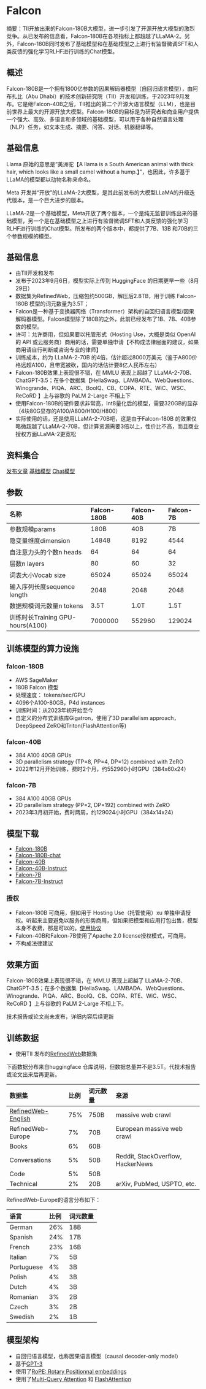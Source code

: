 # Falcon

摘要：TII开放出来的Falcon-180B大模型，进一步引发了开源开放大模型的激烈竞争。从已发布的信息看，Falcon-180B在各项指标上都超越了LLaMA-2。另外，Falcon-180B同时发布了基础模型和在基础模型之上进行有监督微调SFT和人类反馈的强化学习RLHF进行训练的Chat模型。


## 概述

Falcon-180B是一个拥有1800亿参数的因果解码器模型（自回归语言模型），由阿布扎比（Abu Dhabi）的技术创新研究院（TII）开发和训练，于2023年9月发布。它是继Falcon-40B之后，TII推出的第二个开源大语言模型（LLM），也是目前世界上最大的开源开放大模型。Falcon-180B的目标是为研究者和商业用户提供一个强大、高效、多语言和多领域的基础模型，可以用于各种自然语言处理（NLP）任务，如文本生成、摘要、问答、对话、机器翻译等。

## 基础信息




Llama 原始的意思是“美洲驼【A llama is a South American animal with thick hair, which looks like a small camel without a hump.】”，也因此，许多基于 LLaMA的模型都以动物名称来命名。

Meta 开发并“开放”的LLaMA-2大模型，是其此前发布的大模型LLaMA的升级迭代版本，是一个巨大进步的版本。

LLaMA-2是一个基础模型，Meta开放了两个版本，一个是纯无监督训练出来的基础模型，另一个是在基础模型之上进行有监督微调SFT和人类反馈的强化学习RLHF进行训练的Chat模型。所发布的两个版本中，都提供了7B、13B 和70B的三个参数规模的模型。


## 基础信息


- 由TII开发和发布
- 发布于2023年9月6日，模型实际上传到 HuggingFace 的日期更早一些（8月29日）
- 数据集为RefinedWeb，压缩包约500GB，解压后2.8TB，用于训练 Falcon-180B 模型的词元数量为3.5T；
- Falcon是一种基于变换器网络（Transformer）架构的自回归语言模型/因果解码器模型。Falcon模型除了180B的之外，此前已经发布了1B、7B、40B参数的模型。
- 许可：允许商用，但如果要以托管形式（Hosting Use，大概是类似 OpenAI 的 API 或云服务商）商用的话，需要单独申请【不构成法律层面的建议，如果商用请自行判断或咨询专业的律师】
- 训练成本，约为 LLaMA-2-70B 的4倍，估计超过8000万美元（鉴于A800价格远超A100，且带宽被砍，国内的话估计要8亿人民币左右）
- Falcon-180B效果上表现很不错，在 MMLU 表现上超越了 LLaMA-2-70B、ChatGPT-3.5；在多个数据集【HellaSwag、LAMBADA、WebQuestions、Winogrande、PIQA、ARC、BoolQ、CB、COPA、RTE、WiC、WSC、ReCoRD 】上与谷歌的 PaLM 2-Large 不相上下
- 使用Falcon-180B的硬件要求非常高，Int8量化后的模型，需要320GB的显存（4块80G显存的A100/A800/H100/H800）
- 实际使用的话，还是使用LLaMA-2-70B吧，这是由于Falcon-180B 的效果仅略微超越了LLaMA-2-70B，但计算资源需要3倍以上，性价比不高，而且商业授权方面LLaMA-2更宽松
  

## 资料集合

[发布文章](https://huggingface.co/blog/zh/falcon-180b)
[基础模型](https://hf.co/tiiuae/falcon-180B)
[Chat模型](https://hf.co/tiiuae/falcon-180B-chat)

## 参数

|名称|Falcon-180B|Falcon-40B|Falcon-7B|
|:-|:-|:-|:-|
|参数规模params|180B|40B|7B|
|隐变量维度dimension|14848|8192|4544|
|自注意力头的个数n heads|64|64|64|
|层数n layers|80|60|32|
|词表大小Vocab size|65024|65024|65024|
|输入序列长度sequence length|2048|2048|2048|
|数据规模词元数量n tokens|3.5T|1.0T|1.5T|
|训练时长Training GPU-hours(A100)|7000000|552960|129024|

## 训练模型的算力设施

### falcon-180B
- AWS SageMaker
- 180B Falcon 模型
- 处理速度： tokens/sec/GPU
- 4096个A100-80GB，P4d instances
- 训练时间：从2023年初开始至今
- 自定义的分布式训练库Gigatron，使用了3D parallelism approach，DeepSpeed ZeRO和Triton(FlashAttention等)

### falcon-40B
- 384 A100 40GB GPUs
- 3D parallelism strategy (TP=8, PP=4, DP=12) combined with ZeRO
- 2022年12月开始训练，费时2个月，约552960小时GPU（384x60x24）

### falcon-7B
- 384 A100 40GB GPUs
- 2D parallelism strategy (PP=2, DP=192) combined with ZeRO
- 2023年3月初开始，费时两周，约129024小时GPU（384x14x24）



## 模型下载
- [Falcon-180B](https://huggingface.co/tiiuae/falcon-180B)
- [Falcon-180B-chat](https://huggingface.co/tiiuae/falcon-180B-chat)
- [Falcon-40B](https://huggingface.co/tiiuae/falcon-40b)
- [Falcon-40B-Instruct](https://huggingface.co/tiiuae/falcon-40b-instruct)
- [Falcon-7B](https://huggingface.co/tiiuae/falcon-7b)
- [Falcon-7B-Instruct](https://huggingface.co/tiiuae/falcon-7b-instruct)


### 授权

- Falcon-180B 可商用，但如用于 Hosting Use（托管使用）xu 单独申请授权。听起来主要避免以服务的形势商用，但如果把模型和应用打包出售，模型本身不收费，那是可以的。[使用协议](https://huggingface.co/spaces/tiiuae/falcon-180b-license/blob/main/LICENSE.txt)
- Falcon-40B和Falcon-7B使用了Apache 2.0 license授权模式，可商用。
- 不构成法律建议


## 效果方面

Falcon-180B效果上表现很不错，在 MMLU 表现上超越了 LLaMA-2-70B、ChatGPT-3.5；在多个数据集【HellaSwag、LAMBADA、WebQuestions、Winogrande、PIQA、ARC、BoolQ、CB、COPA、RTE、WiC、WSC、ReCoRD 】上与谷歌的 PaLM 2-Large 不相上下。

技术报告或论文尚未发布，详细内容后续更新

## 训练数据

- 使用TII 发布的[RefinedWeb](https://huggingface.co/datasets/tiiuae/falcon-refinedweb)数据集


下面数据分布来自huggingface 仓库说明，但数据总量并不是3.5T。代技术报告或论文出来后再更新。

|数据集|比例|词元数量|来源|
|:-|:-|:-|:-|
|[RefinedWeb-English](https://huggingface.co/datasets/tiiuae/falcon-refinedweb)|75%|750B|	massive web crawl|
|RefinedWeb-Europe|7%|70B|European massive web crawl|
|Books|6%|60B||
|Conversations|5%|50B|Reddit, StackOverflow, HackerNews|
|Code|5%|50B||
|Technical|2%|20B|arXiv, PubMed, USPTO, etc.|

RefinedWeb-Europe的语言分布如下：

|语言|比例|	词元数量|
|:-|:-|:-|
|German|26%|18B|
|Spanish|24%|17B|
|French|23%|16B|
|Italian|7%|5B|
|Portuguese|4%|3B|
|Polish|4%|3B|
|Dutch|4%|3B|
|Romanian|3%|2B|
|Czech|3%|2B|
|Swedish|2%|1B|


## 模型架构

- 自回归语言模型，也称因果语言模型（causal decoder-only model）
- 基于[GPT-3](https://arxiv.org/abs/2005.14165)
- 使用了[RoPE: Rotary Positionnal embeddings](https://arxiv.org/abs/2104.09864)
- 使用了[Multi-Query Attention](https://arxiv.org/abs/1911.02150) 和 [FlashAttention](https://arxiv.org/abs/2205.14135)


